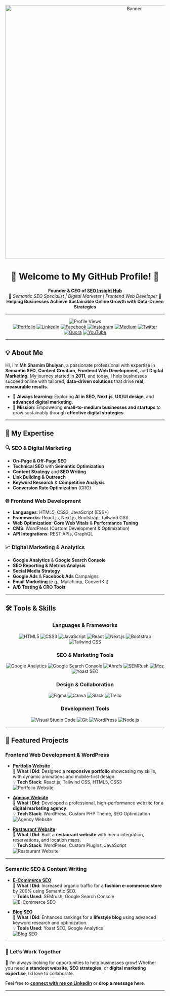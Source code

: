 <div align="center">
  <img src="https://i.postimg.cc/yxF8rjXG/shamim-bhuiyan.webp" alt="Banner" width="800"/>
</div>

<h1 align="center">🌟 Welcome to My GitHub Profile! 🌟</h1>

<p align="center">
  <b>Founder & CEO of <a href="https://your-website-link.com">SEO Insight Hub</a></b><br>
  🚀 <i>Semantic SEO Specialist | Digital Marketer | Frontend Web Developer</i> 🚀<br>
  <b>Helping Businesses Achieve Sustainable Online Growth with Data-Driven Strategies</b>
</p>

---

<div align="center">

![Profile Views](https://komarev.com/ghpvc/?username=your-github-username&color=blueviolet&style=flat-square)  
[![Portfolio](https://img.shields.io/badge/Visit-Portfolio-blue?style=for-the-badge&logo=google-chrome&logoColor=white)](https://your-portfolio-link.com)
[![LinkedIn](https://img.shields.io/badge/Connect-LinkedIn-blue?style=for-the-badge&logo=linkedin)](https://www.linkedin.com/in/your-linkedin-profile)
[![Facebook](https://img.shields.io/badge/Connect-Facebook-blue?style=for-the-badge&logo=facebook&logoColor=white)](https://www.facebook.com/your-facebook-profile)
[![Instagram](https://img.shields.io/badge/Follow-Insta-blue?style=for-the-badge&logo=instagram)](https://www.instagram.com/your-instagram-profile)
[![Medium](https://img.shields.io/badge/Read-Medium-orange?style=for-the-badge&logo=medium)](https://medium.com/@your-medium-profile)
[![Twitter](https://img.shields.io/badge/Follow-Twitter-lightblue?style=for-the-badge&logo=twitter&logoColor=white)](https://twitter.com/your-twitter-profile)
[![Quora](https://img.shields.io/badge/Connect-Quora-red?style=for-the-badge&logo=quora&logoColor=white)](https://www.quora.com/profile/your-quora-profile)
[![YouTube](https://img.shields.io/badge/Subscribe-YouTube-red?style=for-the-badge&logo=youtube&logoColor=white)](https://www.youtube.com/c/your-youtube-channel)

</div>

---

## 💡 About Me  

Hi, I’m **Mh Shamim Bhuiyan**, a passionate professional with expertise in **Semantic SEO**, **Content Creation**, **Frontend Web Development**, and **Digital Marketing**. My journey started in **2011**, and today, I help businesses succeed online with tailored, **data-driven solutions** that drive **real, measurable results**.

- 🌱 **Always learning**: Exploring **AI in SEO**, **Next.js**, **UX/UI design**, and **advanced digital marketing**.  
- 🎯 **Mission**: Empowering **small-to-medium businesses and startups** to grow sustainably through **effective digital strategies**.  

---

## 🚀 My Expertise  

### **🔍 SEO & Digital Marketing**  
- **On-Page & Off-Page SEO**  
- **Technical SEO** with **Semantic Optimization**  
- **Content Strategy** and **SEO Writing**  
- **Link Building & Outreach**  
- **Keyword Research** & **Competitive Analysis**  
- **Conversion Rate Optimization** (CRO)

### **🌐 Frontend Web Development**  
- **Languages**: HTML5, CSS3, JavaScript (ES6+)  
- **Frameworks**: React.js, Next.js, Bootstrap, Tailwind CSS  
- **Web Optimization**: **Core Web Vitals** & **Performance Tuning**  
- **CMS**: WordPress (Custom Development & Optimization)  
- **API Integrations**: REST APIs, GraphQL

### **📈 Digital Marketing & Analytics**  
- **Google Analytics** & **Google Search Console**  
- **SEO Reporting & Metrics Analysis**  
- **Social Media Strategy**  
- **Google Ads** & **Facebook Ads** Campaigns  
- **Email Marketing** (e.g., Mailchimp, ConvertKit)  
- **A/B Testing & CRO Tools**

---

## 🛠 Tools & Skills  

<div align="center">

### **Languages & Frameworks**  
![HTML5](https://img.shields.io/badge/-HTML5-E34F26?style=for-the-badge&logo=html5&logoColor=white)
![CSS3](https://img.shields.io/badge/-CSS3-1572B6?style=for-the-badge&logo=css3&logoColor=white)
![JavaScript](https://img.shields.io/badge/-JavaScript-F7DF1E?style=for-the-badge&logo=javascript&logoColor=black)
![React](https://img.shields.io/badge/-React-61DAFB?style=for-the-badge&logo=react&logoColor=black)
![Next.js](https://img.shields.io/badge/-Next.js-000000?style=for-the-badge&logo=nextdotjs&logoColor=white)
![Bootstrap](https://img.shields.io/badge/-Bootstrap-7952B3?style=for-the-badge&logo=bootstrap&logoColor=white)
![Tailwind CSS](https://img.shields.io/badge/-Tailwind_CSS-38B2AC?style=for-the-badge&logo=tailwind-css&logoColor=white)

### **SEO & Marketing Tools**  
![Google Analytics](https://img.shields.io/badge/-Google_Analytics-E37400?style=for-the-badge&logo=google-analytics&logoColor=white)
![Google Search Console](https://img.shields.io/badge/-Google_Search_Console-4285F4?style=for-the-badge&logo=google&logoColor=white)
![Ahrefs](https://img.shields.io/badge/-Ahrefs-2E5B9E?style=for-the-badge&logoColor=white)
![SEMRush](https://img.shields.io/badge/-SEMRush-FA9500?style=for-the-badge&logoColor=white)
![Moz](https://img.shields.io/badge/-Moz-2E3A87?style=for-the-badge&logo=moz&logoColor=white)
![Yoast SEO](https://img.shields.io/badge/-Yoast_SEO-FFB700?style=for-the-badge&logo=yoast&logoColor=white)

### **Design & Collaboration**  
![Figma](https://img.shields.io/badge/-Figma-F24E1E?style=for-the-badge&logo=figma&logoColor=white)
![Canva](https://img.shields.io/badge/-Canva-00C4CC?style=for-the-badge&logo=canva&logoColor=white)
![Slack](https://img.shields.io/badge/-Slack-4A154B?style=for-the-badge&logo=slack&logoColor=white)
![Trello](https://img.shields.io/badge/-Trello-0079D3?style=for-the-badge&logo=trello&logoColor=white)

### **Development Tools**  
![Visual Studio Code](https://img.shields.io/badge/-VS_Code-0078D4?style=for-the-badge&logo=visual-studio-code&logoColor=white)
![Git](https://img.shields.io/badge/-Git-F05032?style=for-the-badge&logo=git&logoColor=white)
![WordPress](https://img.shields.io/badge/-WordPress-21759B?style=for-the-badge&logo=wordpress&logoColor=white)
![Node.js](https://img.shields.io/badge/-Node.js-339933?style=for-the-badge&logo=node.js&logoColor=white)

</div>

---

## 🌟 Featured Projects  

### **Frontend Web Development & WordPress**  

- **[Portfolio Website](https://your-portfolio-link.com)**  
  🚀 **What I Did**: Designed a **responsive portfolio** showcasing my skills, with dynamic animations and mobile-first design.  
  💡 **Tech Stack**: React.js, Tailwind CSS, HTML5, CSS3  
  ![Portfolio Website](https://your-project-image-link.com/portfolio-website.jpg)

- **[Agency Website](https://agency-website-link.com)**  
  🚀 **What I Did**: Developed a professional, high-performance website for a **digital marketing agency**.  
  💡 **Tech Stack**: WordPress, Custom PHP Theme, SEO Optimization  
  ![Agency Website](https://your-project-image-link.com/agency-website.jpg)

- **[Restaurant Website](https://shamim-designdev.github.io/Koyla-kabab-Restuarent/)**  
  🚀 **What I Did**: Built a **restaurant website** with menu integration, reservations, and location maps.  
  💡 **Tech Stack**: WordPress, Custom Plugins, JavaScript  
  ![Restaurant Website](https://your-project-image-link.com/restaurant-website.jpg)

---

### **Semantic SEO & Content Writing**  

- **[E-Commerce SEO](https://ecommerce-seo-project-link.com)**  
  🚀 **What I Did**: Increased organic traffic for a **fashion e-commerce store** by 200% using Semantic SEO.  
  💡 **Tools Used**: SEMrush, Google Search Console  
  ![E-Commerce SEO](https://your-project-image-link.com/ecommerce-seo.jpg)

- **[Blog SEO](https://blog-seo-project-link.com)**  
  🚀 **What I Did**: Enhanced rankings for a **lifestyle blog** using advanced keyword research and optimization.  
  💡 **Tools Used**: Yoast SEO, Google Analytics  
  ![Blog SEO](https://your-project-image-link.com/blog-seo.jpg)
---
### 🌟 Let’s Work Together  

👋 I’m always looking for opportunities to help businesses grow! Whether you need **a standout website**, **SEO strategies**, or **digital marketing expertise**, I’d love to collaborate.

Feel free to **[connect with me on LinkedIn](https://www.linkedin.com/in/your-linkedin-profile)** or **drop a message here**.

---
